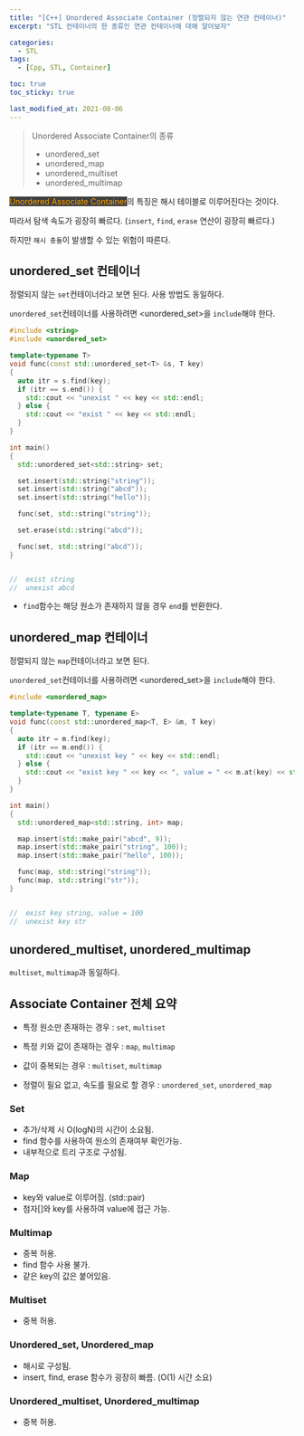 ```yaml
---
title: "[C++] Unordered Associate Container (정렬되지 않는 연관 컨테이너)"
excerpt: "STL 컨테이너의 한 종류인 연관 컨테이너에 대해 알아보자"

categories:
  - STL
tags:
  - [Cpp, STL, Container]

toc: true
toc_sticky: true

last_modified_at: 2021-08-06
---
```


> Unordered Associate Container의 종류
> * unordered_set
> * unordered_map
> * unordered_multiset
> * unordered_multimap

<mark style="background-color: #3e3e3e; color: orange;">Unordered Associate Container</mark>의 특징은 해시 테이블로 이루어진다는 것이다.

따라서 탐색 속도가 굉장히 빠르다. (`insert`, `find`, `erase` 연산이 굉장히 빠르다.)

하지만 `해시 충돌`이 발생할 수 있는 위험이 따른다.

## unordered_set 컨테이너

정렬되지 않는 `set`컨테이너라고 보면 된다.
사용 방법도 동일하다.

`unordered_set`컨테이너를 사용하려면 \<unordered_set>을 `include`해야 한다.

```cpp
#include <string>
#include <unordered_set>

template<typename T>
void func(const std::unordered_set<T> &s, T key)
{
  auto itr = s.find(key);
  if (itr == s.end()) {
    std::cout << "unexist " << key << std::endl;
  } else {
    std::cout << "exist " << key << std::endl;
  }
}

int main()
{
  std::unordered_set<std::string> set;

  set.insert(std::string("string"));
  set.insert(std::string("abcd"));
  set.insert(std::string("hello"));

  func(set, std::string("string"));

  set.erase(std::string("abcd"));

  func(set, std::string("abcd"));
}


//  exist string
//  unexist abcd
```

* `find`함수는 해당 원소가 존재하지 않을 경우 `end`를 반환한다.

## unordered_map 컨테이너

정렬되지 않는 `map`컨테이너라고 보면 된다.

`unordered_set`컨테이너를 사용하려면 \<unordered_set>을 `include`해야 한다.

```cpp
#include <unordered_map>

template<typename T, typename E>
void func(const std::unordered_map<T, E> &m, T key)
{
  auto itr = m.find(key);
  if (itr == m.end()) {
    std::cout << "unexist key " << key << std::endl;
  } else {
    std::cout << "exist key " << key << ", value = " << m.at(key) << std::endl;
  }
}

int main()
{
  std::unordered_map<std::string, int> map;

  map.insert(std::make_pair("abcd", 9));
  map.insert(std::make_pair("string", 100));
  map.insert(std::make_pair("hello", 100));

  func(map, std::string("string"));
  func(map, std::string("str"));
}


//  exist key string, value = 100
//  unexist key str
```

## unordered_multiset, unordered_multimap

`multiset`, `multimap`과 동일하다.

## Associate Container 전체 요약

* 특정 원소만 존재하는 경우 : `set`, `multiset`

* 특정 키와 값이 존재하는 경우 : `map`, `multimap`

* 값이 중복되는 경우 : `multiset`, `multimap`

* 정렬이 필요 없고, 속도를 필요로 할 경우 : `unordered_set`, `unordered_map`

### Set
* 추가/삭제 시 O(logN)의 시간이 소요됨.
* find 함수를 사용하여 원소의 존재여부 확인가능.
* 내부적으로 트리 구조로 구성됨.

### Map
* key와 value로 이루어짐. (std::pair)
* 첨자[]와 key를 사용하여 value에 접근 가능.

### Multimap
* 중복 허용.
* find 함수 사용 불가.
* 같은 key의 값은 붙어있음.

### Multiset
* 중복 허용.

### Unordered_set, Unordered_map
* 해시로 구성됨.
* insert, find, erase 함수가 굉장히 빠름. (O(1) 시간 소요)

### Unordered_multiset, Unordered_multimap
* 중복 허용.